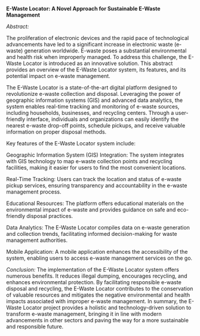 **E-Waste Locator: A Novel Approach for Sustainable E-Waste Management**

*Abstract:*

The proliferation of electronic devices and the rapid pace of technological advancements have led to a significant increase in electronic waste (e-waste) generation worldwide. E-waste poses a substantial environmental and health risk when improperly managed. To address this challenge, the E-Waste Locator is introduced as an innovative solution. This abstract provides an overview of the E-Waste Locator system, its features, and its potential impact on e-waste management.

The E-Waste Locator is a state-of-the-art digital platform designed to revolutionize e-waste collection and disposal. Leveraging the power of geographic information systems (GIS) and advanced data analytics, the system enables real-time tracking and monitoring of e-waste sources, including households, businesses, and recycling centers. Through a user-friendly interface, individuals and organizations can easily identify the nearest e-waste drop-off points, schedule pickups, and receive valuable information on proper disposal methods.

Key features of the E-Waste Locator system include:

Geographic Information System (GIS) Integration: The system integrates with GIS technology to map e-waste collection points and recycling facilities, making it easier for users to find the most convenient locations.

Real-Time Tracking: Users can track the location and status of e-waste pickup services, ensuring transparency and accountability in the e-waste management process.

Educational Resources: The platform offers educational materials on the environmental impact of e-waste and provides guidance on safe and eco-friendly disposal practices.

Data Analytics: The E-Waste Locator compiles data on e-waste generation and collection trends, facilitating informed decision-making for waste management authorities.

Mobile Application: A mobile application enhances the accessibility of the system, enabling users to access e-waste management services on the go.

*Conclusion:*
The implementation of the E-Waste Locator system offers numerous benefits. It reduces illegal dumping, encourages recycling, and enhances environmental protection. By facilitating responsible e-waste disposal and recycling, the E-Waste Locator contributes to the conservation of valuable resources and mitigates the negative environmental and health impacts associated with improper e-waste management. In summary, the E-Waste Locator project provides a holistic and technology-driven solution to transform e-waste management, bringing it in line with modern advancements in other sectors and paving the way for a more sustainable and responsible future.
